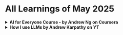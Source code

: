 # All Learnings of May 2025

<details>
   <summary><strong>AI for Everyone Course - by Andrew Ng on Coursera</strong></summary>

## 20/5/25
- ANI, Gen AI and AGI
- Supervised Learning
- How do LLMs work?
- Importance of Cleaning up data before feeding it to system
- ML v/s DS
- What is Deep Learning / Neural Networks?

## 21/5/25
- Starting an AI project: Workflows for ML and DS projects
- Brainstorming Framework: How can businesses use AI to be more efficient
- Build v/s Buy
- Working with an AI team
- Various Libraris/Tools: PyTorch, TensorFlow, HuggingFace, Paddle Paddle, Scikit-Learn, R, Research Pubilication on arxiv, Repos: Github
- Building AI in your company: Case Studies for Smart Speackers and Self-Driving Cars
- Different Roles for AI: Software Engineer, ML Engineer, ML Researcher, Data Scientist, Data Engineer, AI Product Manager
- AlexNet and its papers

## 22/5/25
- Execute Pilot Projcts: more important for initial projects to succeed rather than be most valuable
- Show traction within 6-12 months
- Who is CAIO: Chief AI Officer looks upon the in-house AI team which develops solutions for other business units
- Providing AI training for executives, senior business leaders, leaders of divitions and trainees too is very important
- Better Product -> More Users -> More Data -> Better Product and the cycle continues
- Don't be too optimistic or pessimistic about AI. It can't solve everything? At the same time, it can create great impact for very specific applications
- Get some friends to learn about AI
- Start brainstorming projects with them: No project is too small to start
- Areas of Impact: Computer Vision, NLP, Speech, Generative AI, Robotics, General ML, Unsupervised Learning, Transfer Learning, Reinforcement Learning, GAN, Knowledge graphs etc.
- Limitations of AI: Biases, performance issues, adversarial attacks, deepfakes etc.
</details>

<details>
  <summary><strong>How I use LLMs by Andrew Karpathy on YT</strong></summary>

  # [How I use LLMs -by Andrej Karpathy](https://www.youtube.com/watch?v=EWvNQjAaOHw)
  ## 23/5/25
  - User input -> LLM like ChatGPT (Generative Pre-trained Transformer) -> Output
  - Basically LLMs predict the next works in a sentence as we type.
  - How user input is divided into tokens? Use [Tiktokenizer](https://tiktokenizer.vercel.app/) to actually what's happening under the hood.
  - What is context window? It is like the working memory.
  - LLMs are usually out of date by a few months.
  - For every 1TB data trained on LLM, there will be trillions of parameters that can be fine tuned.
  - What is pre-training and what is post-training?

  ### Extra
  - I learnt about OpenAI's API keys. I will use them sooner of later.

  ## 24/5/25
  - In reinforcement learning, model discovers thinking strategies that leads to good outcomes.
  - Research Paper: Incentivizing Reasoning Capability in LLMs via Reinforcement learning.
  - All models of GPT like o1, o3-mini, o3-mini-high, 03-pro etc are "thinking" models.
  - If you want to do more complex tasks in math and coding, try "reasoning / thinking" models.
  - How does internet search work? This tool has the power to insert tokens into our context window.
  - Models can switch anytime to "web search" even if you don't specify it.
  - "Deep Research" is a combination of Internet Search and Thinking.
  - Try asking different models aobut recent news.

  ## 25/5/25
  ### Uploading documents feature
  - It may discard images
  - If present, it will not be well understood
  - Under the hood:
   ```mermaid
flowchart LR;
A[PDF]-->B[Text/Tokens];
B-->C[Context Window];
   ```
  - Use LLMs to read books faster and clearer
  ### Python Interpreter
  - For calculating big multiplications, GPT uses a Python interpreter, write code, calculates the answer, converts it to text and puts it in the context window.
  - Some other LLMs may not use code, it can directly do it using its brain. But, it may be wrong!

    ### Advanced Data Analysis
    - Ask GPT OpenAI valuation throughout the years in the form of table, then ask it to create graphs.
    - Also, this can be wrong! You need to dig a little bit.
    - But, it is actually powerful.
    ### Claud: Artifacts, Apps and Diagrams
    - Create 20 flashcards from a text
    - Tell it to create an quiz app for the flashcards. It basically adds UI to it
    - You can create mindmaps if you are a visual learner. It uses the Mermaid library. Same thing which I used above.
    ## Cursor - AI
    - You just have to give some prompts. The rest, it will take care. The composer will generate the code.
    - In chat, you can ask to explain a specific chunk of code to be explained.
</details>
